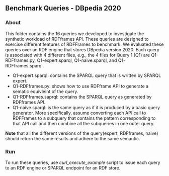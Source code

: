 ## Benchmark Queries - DBpedia 2020

### About

This folder contains the 16 queries we developed to investigate the synthetic workload of RDFframes API.
These queries are designed to exercise different features of RDFFrames to benchmark. 
We evaluated these queries over an RDF engine that stores DBpedia version 2020.
Each query is associated with 4 different files, e.g., the 4 files for Query 1 (Q1) are Q1-RDFframes.py, Q1-expert.sparql,
Q1-naive.sparql, and Q1-RDFframes.sparql. 

* Q1-expert.sparql: contains the SPARQL query that is written by SPARQL expert. 
* Q1-RDFframes.py: shows how to use RDFframe API to generate a sematic equivleint of the query. 
* Q1-RDFframes.saprql: contains the SPARQL query as generated by RDFframes API. 
* Q1-naive.sparql: is the same query as if it is produced by a basic query generator. More specifically, assume converting each API call to RDFFrames to a subquery that contains the pattern corresponding to that API call and then combine all the subqueries in one outer query.

**Note** that all the different versions of the query(expert, RDFframes, naive) should return the same results and adhere to the same semantic.

### Run 
To run these queries, use *curl_execute_example* script to issue each query to an RDF engine or SPARQL endpoint for an RDF store. 
